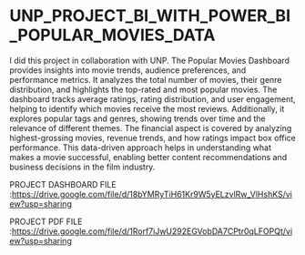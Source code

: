 # UNP_PROJECT_BI_WITH_POWER_BI_POPULAR_MOVIES_DATA

I did this project in collaboration with UNP. The Popular Movies Dashboard provides insights into movie trends, audience preferences, and performance metrics. It analyzes the total number of movies, their genre distribution, and highlights the top-rated and most popular movies. The dashboard tracks average ratings, rating distribution, and user engagement, helping to identify which movies receive the most reviews. Additionally, it explores popular tags and genres, showing trends over time and the relevance of different themes. The financial aspect is covered by analyzing highest-grossing movies, revenue trends, and how ratings impact box office performance. This data-driven approach helps in understanding what makes a movie successful, enabling better content recommendations and business decisions in the film industry.

PROJECT DASHBOARD FILE :https://drive.google.com/file/d/18bYMRyTiH61Kr9W5yELzvlRw_VlHshKS/view?usp=sharing

PROJECT PDF FILE :https://drive.google.com/file/d/1Rorf7iJwU292EGVobDA7CPtr0qLFOPQt/view?usp=sharing

